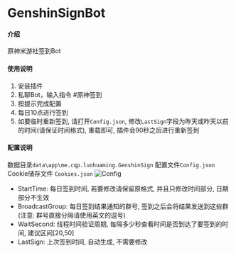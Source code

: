 # GenshinSignBot

#### 介绍
原神米游社签到Bot

#### 使用说明
1. 安装插件
2. 私聊Bot，输入指令 #原神签到
3. 按提示完成配置
4. 每日10点进行签到
5. 如要临时重新签到, 请打开`Config.json`, 修改`LastSign`字段为昨天或昨天以前的时间(请保证时间格式), 重载即可, 插件会90秒之后进行重新签到
#### 配置说明
数据目录`data\app\me.cqp.luohuaming.GenshinSign` 配置文件`Config.json` Cookie储存文件 `Cookies.json`
![Config](https://user-images.githubusercontent.com/50934714/117919658-fb83a980-b31f-11eb-8f55-c5b85440284c.png)
- StartTime: 每日签到时间, 若要修改请保留原格式, 并且只修改时间部分, 日期部分不生效
- BroadcastGroup: 每日签到结果通知的群号, 签到之后会将结果发送到这些群 (注意: 群号直接分隔请使用英文的逗号)
- WaitSecond: 线程时间验证周期, 每隔多少秒查看时间是否到达了要签到的时间, 建议区间[20,50]
- LastSign: 上次签到时间, 自动生成, 不需要修改
